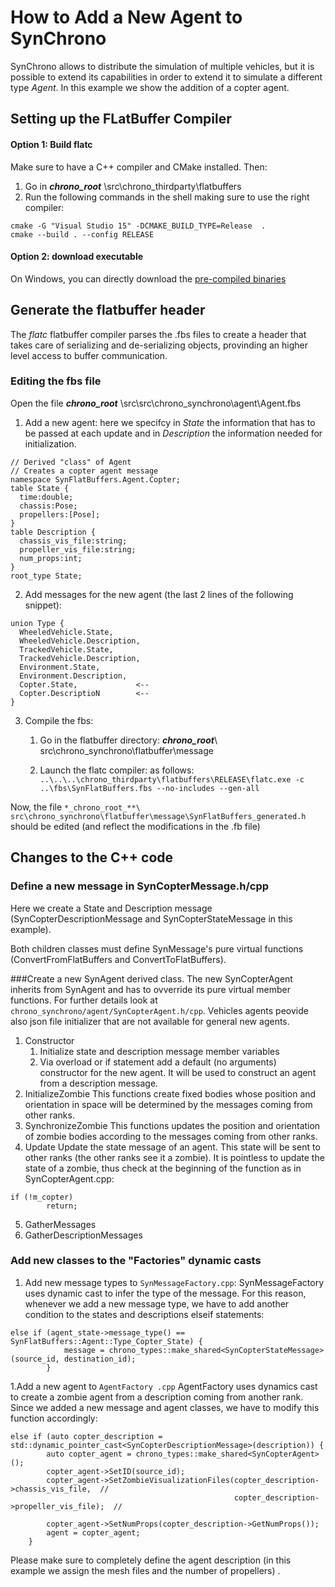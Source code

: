 How to Add a New Agent to SynChrono
=============================================

SynChrono allows to distribute the simulation of multiple vehicles, but it is possible to extend its capabilities in order to extend it to simulate a different type _Agent_. In this example we show the addition of a copter agent.

## Setting up the FLatBuffer Compiler
#### Option 1: Build flatc
Make sure to have a C++ compiler and CMake installed. Then:
1. Go in **_chrono_root_** \src\chrono_thirdparty\flatbuffers 
2. Run the following commands in the shell making sure to use the right compiler:
~~~~~~~~~~~~~~~{.bat}
cmake -G "Visual Studio 15" -DCMAKE_BUILD_TYPE=Release  .
cmake --build . --config RELEASE 
~~~~~~~~~~~~~~~
#### Option 2:  download executable
On Windows, you can directly download the [pre-compiled binaries](https://github.com/google/flatbuffers/releases/)


## Generate the flatbuffer header
The _flatc_ flatbuffer compiler parses the .fbs files to create a header that takes care of serializing and de-serializing objects, provinding an higher level access to buffer communication.
### Editing the fbs file
Open the file **_chrono_root_** \src\src\chrono_synchrono\agent\Agent.fbs
1. Add a new agent: here we specifcy in _State_ the information that has to be passed at each update and in _Description_ the information needed for initialization.
~~~~~~~~~~~~~~~{.fbs}
// Derived "class" of Agent
// Creates a copter agent message
namespace SynFlatBuffers.Agent.Copter;
table State {
  time:double;
  chassis:Pose;
  propellers:[Pose];
}
table Description {
  chassis_vis_file:string;
  propeller_vis_file:string;
  num_props:int;
}
root_type State;
~~~~~~~~~~~~~~~
2. Add messages for the new agent (the last 2 lines of the following snippet): 
~~~~~~~~~~~~~~~{.fbs}
union Type { 
  WheeledVehicle.State, 
  WheeledVehicle.Description, 
  TrackedVehicle.State, 
  TrackedVehicle.Description, 
  Environment.State,
  Environment.Description,
  Copter.State,             <--
  Copter.DescriptioN        <--
}
~~~~~~~~~~~~~~~

3. Compile the fbs: 

    1. Go in the flatbuffer directory: **_chrono_root_**\ src\chrono_synchrono\flatbuffer\message

    2. Launch the flatc compiler: as follows:
```..\..\..\chrono_thirdparty\flatbuffers\RELEASE\flatc.exe -c  ..\fbs\SynFlatBuffers.fbs --no-includes --gen-all ```

Now, the file ```*_chrono_root_**\ src\chrono_synchrono\flatbuffer\message\SynFlatBuffers_generated.h ``` should be edited (and reflect the modifications in the .fb file)


## Changes to the C++ code


### Define a new message in SynCopterMessage.h/cpp 

Here we create a State and Description message (SynCopterDescriptionMessage and SynCopterStateMessage in this example).

Both children classes must define SynMessage's pure virtual functions (ConvertFromFlatBuffers and ConvertToFlatBuffers). 


###Create a new SynAgent derived class. 
The new SynCopterAgent inherits from SynAgent and has to ovverride its pure virtual member functions.
For further details look at ```chrono_synchrono/agent/SynCopterAgent.h/cpp```. Vehicles agents peovide also json file initializer that are not available for general new agents.

1. Constructor 
    1. Initialize state and description message member variables 
    2. Via overload or if statement add a default (no arguments) constructor for the new agent. It will be used to construct an agent from a description message.
2. InitializeZombie 
    This functions create fixed bodies whose position and orientation in space will be determined by the messages coming from other ranks.
3. SynchronizeZombie 
    This functions updates the position and orientation of zombie bodies according to the messages coming from other ranks.
4. Update 
    Update the state message of an agent. This state will be sent to other ranks (the other ranks see it a zombie). It is pointless to update the state of a zombie, thus check at the beginning of the function as in SynCopterAgent.cpp:
```
if (!m_copter)
        return;
```
5. GatherMessages 
6. GatherDescriptionMessages 



### Add new classes to the "Factories" dynamic casts
1. Add new message types to ```SynMessageFactory.cpp```:
    SynMessageFactory uses dynamic cast to infer the type of the message. For this reason, whenever we add a new message type, we have to add another condition to the states and descriptions elseif statements:
```
else if (agent_state->message_type() == SynFlatBuffers::Agent::Type_Copter_State) {
            message = chrono_types::make_shared<SynCopterStateMessage>(source_id, destination_id);
        }
```

1.Add a new agent to ```AgentFactory .cpp```
AgentFactory uses dynamics cast to create a zombie agent from a description coming from another rank. Since we added a new message and agent classes, we have to modify this function accordingly:
```
else if (auto copter_description = std::dynamic_pointer_cast<SynCopterDescriptionMessage>(description)) {
        auto copter_agent = chrono_types::make_shared<SynCopterAgent>();
        copter_agent->SetID(source_id);
        copter_agent->SetZombieVisualizationFiles(copter_description->chassis_vis_file,  //
                                                  copter_description->propeller_vis_file);  //

        copter_agent->SetNumProps(copter_description->GetNumProps());
		agent = copter_agent;
    }
```
Please make sure to completely define the agent description (in this example we assign the mesh files and the number of propellers) .

```
```
